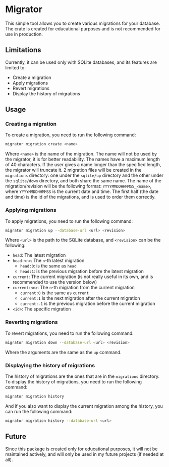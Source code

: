 # Migrator

This simple tool allows you to create various migrations for your database. The crate is created for educational purposes and is not recommended for use in production.

## Limitations

Currently, it can be used only with SQLite databases, and its features are limited to:

- Create a migration
- Apply migrations
- Revert migrations
- Display the history of migrations

## Usage

### Creating a migration

To create a migration, you need to run the following command:

```bash
migrator migration create <name>
```

Where `<name>` is the name of the migration. The name will not be used by the migrator, it is for better readability.
The names have a maximum length of 40 characters. If the user gives a name longer than the specified length, the migrator will truncate it.
2 migration files will be created in the `migrations` directory: one under the `sqlite/up` directory and the other under the `sqlite/down` directory, and both share the same name.
The name of the migration/revision will be the following format: `YYYYMMDDHHMMSS_<name>`, where `YYYYMMDDHHMMSS` is the current date and time.
The first half (the date and time) is the id of the migrations, and is used to order them correctly.

### Applying migrations

To apply migrations, you need to run the following command:

```bash
migrator migration up --database-url <url> <revision>
```

Where `<url>` is the path to the SQLite database, and `<revision>` can be the following:

- `head`: The latest migration
- `head:<n>`: The `n`-th latest migration
  - `head:0`: is the same as `head`
  - `head:1`: is the previous migration before the latest migration
- `current`: The current migration (is not really useful in its own, and is recommended to use the version below)
- `current:<n>`: The `n`-th migration from the current migration
  - `current:0` is the same as `current`
  - `current:1` is the next migration after the current migration
  - `current:-1` is the previous migration before the current migration
- `<id>`: The specific migration

### Reverting migrations

To revert migrations, you need to run the following command:

```bash
migrator migration down --database-url <url> <revision>
```

Where the arguments are the same as the `up` command.

### Displaying the history of migrations

The history of migrations are the ones that are in the `migrations` directory. To display the history of migrations, you need to run the following command:

```bash
migrator migration history
```

And if you also want to display the current migration among the history, you can run the following command:

```bash
migrator migration history --database-url <url>
```

## Future

Since this package is created only for educational purposes, it will not be maintained actively, and will only be used in my future projects (if needed at all).
